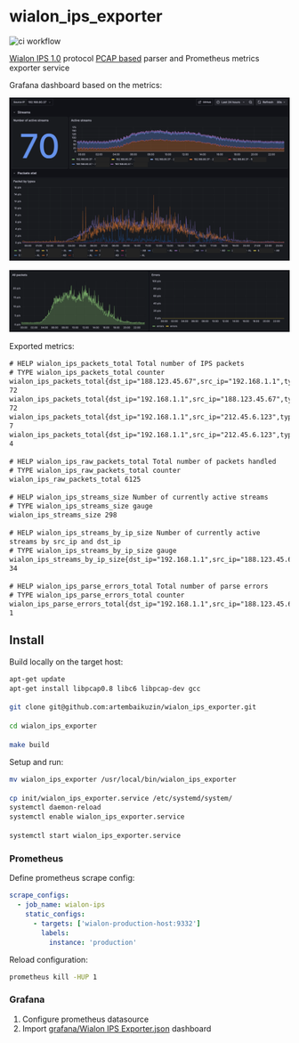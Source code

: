 # wialon_ips_exporter

![ci workflow](https://github.com/artembaikuzin/wialon_ips_exporter/actions/workflows/ci.yml/badge.svg?branch=main)

[Wialon IPS 1.0](https://wialon.com/en/gps-hardware/soft/wialon-ips) protocol [PCAP based](https://github.com/gopacket/gopacket) parser and Prometheus metrics exporter service

Grafana dashboard based on the metrics:

![Grafana dashboard](assets/grafana_dashboard1.png)

![Grafana dashboard](assets/grafana_dashboard2.png)

Exported metrics:

```text
# HELP wialon_ips_packets_total Total number of IPS packets
# TYPE wialon_ips_packets_total counter
wialon_ips_packets_total{dst_ip="188.123.45.67",src_ip="192.168.1.1",type="AD"} 72
wialon_ips_packets_total{dst_ip="192.168.1.1",src_ip="188.123.45.67",type="D"} 72
wialon_ips_packets_total{dst_ip="192.168.1.1",src_ip="212.45.6.123",type="B"} 7
wialon_ips_packets_total{dst_ip="192.168.1.1",src_ip="212.45.6.123",type="L"} 4

# HELP wialon_ips_raw_packets_total Total number of packets handled
# TYPE wialon_ips_raw_packets_total counter
wialon_ips_raw_packets_total 6125

# HELP wialon_ips_streams_size Number of currently active streams
# TYPE wialon_ips_streams_size gauge
wialon_ips_streams_size 298

# HELP wialon_ips_streams_by_ip_size Number of currently active streams by src_ip and dst_ip
# TYPE wialon_ips_streams_by_ip_size gauge
wialon_ips_streams_by_ip_size{dst_ip="192.168.1.1",src_ip="188.123.45.67"} 34

# HELP wialon_ips_parse_errors_total Total number of parse errors
# TYPE wialon_ips_parse_errors_total counter
wialon_ips_parse_errors_total{dst_ip="192.168.1.1",src_ip="188.123.45.67"} 1
```

## Install

Build locally on the target host:

```bash
apt-get update
apt-get install libpcap0.8 libc6 libpcap-dev gcc

git clone git@github.com:artembaikuzin/wialon_ips_exporter.git

cd wialon_ips_exporter

make build
```

Setup and run:

```bash
mv wialon_ips_exporter /usr/local/bin/wialon_ips_exporter

cp init/wialon_ips_exporter.service /etc/systemd/system/
systemctl daemon-reload
systemctl enable wialon_ips_exporter.service

systemctl start wialon_ips_exporter.service
```

### Prometheus

Define prometheus scrape config:

```yml
scrape_configs:
  - job_name: wialon-ips
    static_configs:
      - targets: ['wialon-production-host:9332']
        labels:
          instance: 'production'
```

Reload configuration:

```bash
prometheus kill -HUP 1
```

### Grafana

1. Configure prometheus datasource
2. Import [grafana/Wialon IPS Exporter.json](grafana/Wialon%20IPS%20Exporter.json) dashboard
